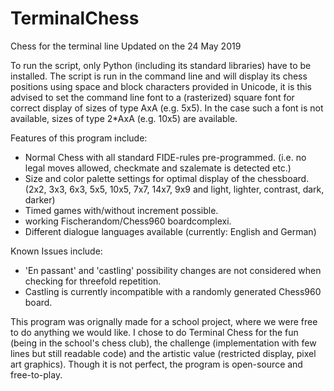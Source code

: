 # TerminalChess
Chess for the terminal line
Updated on the 24 May 2019

To run the script, only Python (including its standard libraries) have to be installed.
The script is run in the command line and will display its chess positions using space and block characters provided in Unicode,
it is this advised to set the command line font to a (rasterized) square font for correct display of sizes of type AxA (e.g. 5x5).
In the case such a font is not available, sizes of type 2*AxA (e.g. 10x5) are available.

Features of this program include:
- Normal Chess with all standard FIDE-rules pre-programmed. (i.e. no legal moves allowed, checkmate and szalemate is detected etc.)
- Size and color palette settings for optimal display of the chessboard. (2x2, 3x3, 6x3, 5x5, 10x5, 7x7, 14x7, 9x9 and light, lighter, contrast, dark, darker)
- Timed games with/without increment possible.
- working Fischerandom/Chess960 boardcomplexi.
- Different dialogue languages available (currently: English and German)

Known Issues include:
- 'En passant' and 'castling' possibility changes are not considered when checking for threefold repetition.
- Castling is currently incompatible with a randomly generated Chess960 board.

This program was orignally made for a school project, where we were free to do anything we would like.
I chose to do Terminal Chess for the fun (being in the school's chess club), the challenge (implementation with few lines but still readable code) and the artistic value (restricted display, pixel art graphics).
Though it is not perfect, the program is open-source and free-to-play.
